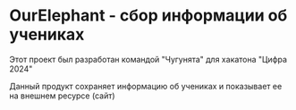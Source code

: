 # OurElephant - сбор информации об учениках

Этот проект был разработан командой "Чугунята" для хакатона "Цифра 2024"

Данный продукт сохраняет информацию об учениках и показывает ее на внешнем ресурсе (сайт)

